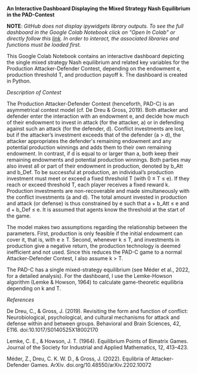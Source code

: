 **An Interactive Dashboard Displaying the Mixed Strategy Nash Equilibrium in the PAD-Contest**

**NOTE**: *GitHub does not display ipywidgets library outputs. To see the full dashboard in the Google Colab Notebook click on "Open In Colab" or directly follow this [link](https://colab.research.google.com/github/LennartReddm/DashboardPADC/blob/main/Interactive_Dashboard_Production_Attacker_Defender_Contest.ipynb). In order to interact, the associated libraries and functions must be loaded first.* 

This Google Colab Notebook contains an interactive dashboard depicting the single mixed strategy Nash equilibrium and related key variables for the Production Attacker-Defender Contest, depending on the endowment e, production threshold T, and production payoff k. The dashboard is created in Python.

*Description of Contest*

The Production Attacker-Defender Contest (henceforth, PAD-C) is an asymmetrical contest model (cf. De Dreu & Gross, 2019). Both attacker and defender enter the interaction with an endowment e, and decide how much of their endowment to invest in attack (for the attacker, a) or in defending against such an attack (for the defender, d). Conflict investments are lost, but if the attacker’s investment exceeds that of the defender (a > d), the attacker appropriates the defender's remaining endowment and any potential production winnings and adds them to their own remaining endowment. In contrast, if d is equal to or larger than a, both keep their remaining endowments and potential production winnings. Both parties may also invest all or part of their endowment in production, denoted by b_Att and b_Def. To be successful at production, an individual’s production investment must meet or exceed a fixed threshold T (with 0 ≤ T ≤ e). If they reach or exceed threshold T, each player receives a fixed reward k. Production investments are non-recoverable and made simultaneously with the conflict investments (a and d). The total amount invested in production and attack (or defense) is thus constrained by e such that a + b_Att ≤ e and d + b_Def ≤ e. It is assumed that agents know the threshold at the start of the game. 

The model makes two assumptions regarding the relationship between the parameters. First, production is only feasible if the initial endowment can cover it, that is, with e ≥ T. Second, whenever k ≤ T, and investments in production give a negative return, the production technology is deemed inefficient and not used. Since this reduces the PAD-C game to a normal Attacker-Defender Contest, I also assume k > T. 

The PAD-C has a single mixed-strategy equilibrium (see Méder et al., 2022, for a detailed analysis). For the dashboard, I use the Lemke-Howson algorithm (Lemke & Howson, 1964) to calculate game-theoretic equilibria depending on k and T. 

*References*

De Dreu, C., & Gross, J. (2019). Revisiting the form and function of conflict: Neurobiological, psychological, and cultural mechanisms for attack and defense within and between groups. Behavioral and Brain Sciences, 42, E116. doi:10.1017/S0140525X18002170

Lemke, C. E., & Howson, J. T. (1964). Equilibrium Points of Bimatrix Games. Journal of the Society for Industrial and Applied Mathematics, 12, 413–423.

Méder, Z., Dreu, C. K. W. D., & Gross, J. (2022). Equlibria of Attacker-Defender Games. ArXiv. doi.org/10.48550/arXiv.2202.10072

